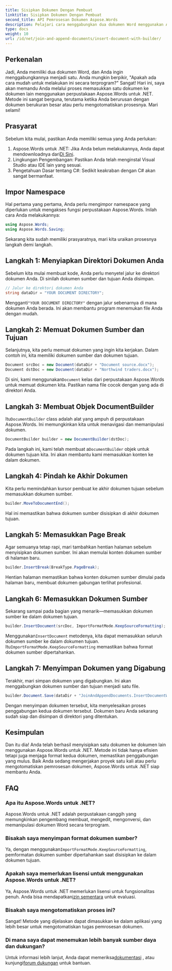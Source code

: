 ```yaml
---
title: Sisipkan Dokumen Dengan Pembuat
linktitle: Sisipkan Dokumen Dengan Pembuat
second_title: API Pemrosesan Dokumen Aspose.Words
description: Pelajari cara menggabungkan dua dokumen Word menggunakan Aspose.Words untuk .NET. Panduan langkah demi langkah untuk menyisipkan dokumen dengan DocumentBuilder dan mempertahankan pemformatan.
type: docs
weight: 10
url: /id/net/join-and-append-documents/insert-document-with-builder/
---
```

## Perkenalan

Jadi, Anda memiliki dua dokumen Word, dan Anda ingin menggabungkannya menjadi satu. Anda mungkin berpikir, "Apakah ada cara mudah untuk melakukan ini secara terprogram?" Sangat! Hari ini, saya akan memandu Anda melalui proses memasukkan satu dokumen ke dokumen lain menggunakan perpustakaan Aspose.Words untuk .NET. Metode ini sangat berguna, terutama ketika Anda berurusan dengan dokumen berukuran besar atau perlu mengotomatiskan prosesnya. Mari selami!

## Prasyarat

Sebelum kita mulai, pastikan Anda memiliki semua yang Anda perlukan:

1.  Aspose.Words untuk .NET: Jika Anda belum melakukannya, Anda dapat mendownloadnya dari[Di Sini](https://releases.aspose.com/words/net/).
2. Lingkungan Pengembangan: Pastikan Anda telah menginstal Visual Studio atau IDE lain yang sesuai.
3. Pengetahuan Dasar tentang C#: Sedikit keakraban dengan C# akan sangat bermanfaat.

## Impor Namespace

Hal pertama yang pertama, Anda perlu mengimpor namespace yang diperlukan untuk mengakses fungsi perpustakaan Aspose.Words. Inilah cara Anda melakukannya:

```csharp
using Aspose.Words;
using Aspose.Words.Saving;
```

Sekarang kita sudah memiliki prasyaratnya, mari kita uraikan prosesnya langkah demi langkah.

## Langkah 1: Menyiapkan Direktori Dokumen Anda

Sebelum kita mulai membuat kode, Anda perlu menyetel jalur ke direktori dokumen Anda. Di sinilah dokumen sumber dan tujuan Anda disimpan.

```csharp
// Jalur ke direktori dokumen Anda
string dataDir = "YOUR DOCUMENT DIRECTORY";
```

 Mengganti`"YOUR DOCUMENT DIRECTORY"` dengan jalur sebenarnya di mana dokumen Anda berada. Ini akan membantu program menemukan file Anda dengan mudah.

## Langkah 2: Memuat Dokumen Sumber dan Tujuan

Selanjutnya, kita perlu memuat dokumen yang ingin kita kerjakan. Dalam contoh ini, kita memiliki dokumen sumber dan dokumen tujuan.

```csharp
Document srcDoc = new Document(dataDir + "Document source.docx");
Document dstDoc = new Document(dataDir + "Northwind traders.docx");
```

 Di sini, kami menggunakan`Document` kelas dari perpustakaan Aspose.Words untuk memuat dokumen kita. Pastikan nama file cocok dengan yang ada di direktori Anda.

## Langkah 3: Membuat Objek DocumentBuilder

 Itu`DocumentBuilder` class adalah alat yang ampuh di perpustakaan Aspose.Words. Ini memungkinkan kita untuk menavigasi dan memanipulasi dokumen.

```csharp
DocumentBuilder builder = new DocumentBuilder(dstDoc);
```

 Pada langkah ini, kami telah membuat a`DocumentBuilder` objek untuk dokumen tujuan kita. Ini akan membantu kami memasukkan konten ke dalam dokumen.

## Langkah 4: Pindah ke Akhir Dokumen

Kita perlu memindahkan kursor pembuat ke akhir dokumen tujuan sebelum memasukkan dokumen sumber.

```csharp
builder.MoveToDocumentEnd();
```

Hal ini memastikan bahwa dokumen sumber disisipkan di akhir dokumen tujuan.

## Langkah 5: Memasukkan Page Break

Agar semuanya tetap rapi, mari tambahkan hentian halaman sebelum menyisipkan dokumen sumber. Ini akan memulai konten dokumen sumber di halaman baru.

```csharp
builder.InsertBreak(BreakType.PageBreak);
```

Hentian halaman memastikan bahwa konten dokumen sumber dimulai pada halaman baru, membuat dokumen gabungan terlihat profesional.

## Langkah 6: Memasukkan Dokumen Sumber

Sekarang sampai pada bagian yang menarik—memasukkan dokumen sumber ke dalam dokumen tujuan.

```csharp
builder.InsertDocument(srcDoc, ImportFormatMode.KeepSourceFormatting);
```

 Menggunakan`InsertDocument` metodenya, kita dapat memasukkan seluruh dokumen sumber ke dalam dokumen tujuan. Itu`ImportFormatMode.KeepSourceFormatting` memastikan bahwa format dokumen sumber dipertahankan.

## Langkah 7: Menyimpan Dokumen yang Digabung

Terakhir, mari simpan dokumen yang digabungkan. Ini akan menggabungkan dokumen sumber dan tujuan menjadi satu file.

```csharp
builder.Document.Save(dataDir + "JoinAndAppendDocuments.InsertDocumentWithBuilder.docx");
```

Dengan menyimpan dokumen tersebut, kita menyelesaikan proses penggabungan kedua dokumen tersebut. Dokumen baru Anda sekarang sudah siap dan disimpan di direktori yang ditentukan.

## Kesimpulan

Dan itu dia! Anda telah berhasil menyisipkan satu dokumen ke dokumen lain menggunakan Aspose.Words untuk .NET. Metode ini tidak hanya efisien tetapi juga menjaga format kedua dokumen, memastikan penggabungan yang mulus. Baik Anda sedang mengerjakan proyek satu kali atau perlu mengotomatiskan pemrosesan dokumen, Aspose.Words untuk .NET siap membantu Anda.

## FAQ

### Apa itu Aspose.Words untuk .NET?  
Aspose.Words untuk .NET adalah perpustakaan canggih yang memungkinkan pengembang membuat, mengedit, mengonversi, dan memanipulasi dokumen Word secara terprogram.

### Bisakah saya menyimpan format dokumen sumber?  
 Ya, dengan menggunakan`ImportFormatMode.KeepSourceFormatting`, pemformatan dokumen sumber dipertahankan saat disisipkan ke dalam dokumen tujuan.

### Apakah saya memerlukan lisensi untuk menggunakan Aspose.Words untuk .NET?  
 Ya, Aspose.Words untuk .NET memerlukan lisensi untuk fungsionalitas penuh. Anda bisa mendapatkan[izin sementara](https://purchase.aspose.com/temporary-license/) untuk evaluasi.

### Bisakah saya mengotomatiskan proses ini?  
Sangat! Metode yang dijelaskan dapat dimasukkan ke dalam aplikasi yang lebih besar untuk mengotomatiskan tugas pemrosesan dokumen.

### Di mana saya dapat menemukan lebih banyak sumber daya dan dukungan?  
Untuk informasi lebih lanjut, Anda dapat memeriksa[dokumentasi](https://reference.aspose.com/words/net/) , atau kunjungi[forum dukungan](https://forum.aspose.com/c/words/8) untuk bantuan.